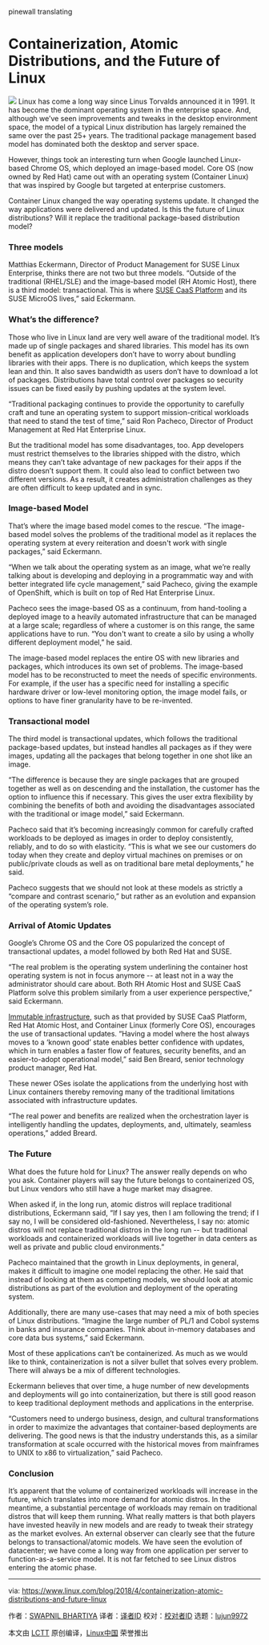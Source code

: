 pinewall translating

Containerization, Atomic Distributions, and the Future of Linux
======

![](https://www.linux.com/sites/lcom/files/styles/rendered_file/public/atomic-distro.jpg?itok=SjBeCDtq)
Linux has come a long way since Linus Torvalds announced it in 1991. It has become the dominant operating system in the enterprise space. And, although we’ve seen improvements and tweaks in the desktop environment space, the model of a typical Linux distribution has largely remained the same over the past 25+ years. The traditional package management based model has dominated both the desktop and server space.

However, things took an interesting turn when Google launched Linux-based Chrome OS, which deployed an image-based model. Core OS (now owned by Red Hat) came out with an operating system (Container Linux) that was inspired by Google but targeted at enterprise customers.

Container Linux changed the way operating systems update. It changed the way applications were delivered and updated. Is this the future of Linux distributions? Will it replace the traditional package-based distribution model?

### Three models

Matthias Eckermann, Director of Product Management for SUSE Linux Enterprise, thinks there are not two but three models. “Outside of the traditional (RHEL/SLE) and the image-based model (RH Atomic Host), there is a third model: transactional. This is where [SUSE CaaS Platform][1] and its SUSE MicroOS lives,” said Eckermann.

### What’s the difference?

Those who live in Linux land are very well aware of the traditional model. It’s made up of single packages and shared libraries. This model has its own benefit as application developers don’t have to worry about bundling libraries with their apps. There is no duplication, which keeps the system lean and thin. It also saves bandwidth as users don’t have to download a lot of packages. Distributions have total control over packages so security issues can be fixed easily by pushing updates at the system level.

“Traditional packaging continues to provide the opportunity to carefully craft and tune an operating system to support mission-critical workloads that need to stand the test of time,” said Ron Pacheco, Director of Product Management at Red Hat Enterprise Linux.

But the traditional model has some disadvantages, too. App developers must restrict themselves to the libraries shipped with the distro, which means they can’t take advantage of new packages for their apps if the distro doesn’t support them. It could also lead to conflict between two different versions. As a result, it creates administration challenges as they are often difficult to keep updated and in sync.

### Image-based Model

That’s where the image based model comes to the rescue. “The image-based model solves the problems of the traditional model as it replaces the operating system at every reiteration and doesn't work with single packages,” said Eckermann.

“When we talk about the operating system as an image, what we’re really talking about is developing and deploying in a programmatic way and with better integrated life cycle management,” said Pacheco, giving the example of OpenShift, which is built on top of Red Hat Enterprise Linux.

Pacheco sees the image-based OS as a continuum, from hand-tooling a deployed image to a heavily automated infrastructure that can be managed at a large scale; regardless of where a customer is on this range, the same applications have to run. “You don't want to create a silo by using a wholly different deployment model,” he said.

The image-based model replaces the entire OS with new libraries and packages, which introduces its own set of problems. The image-based model has to be reconstructed to meet the needs of specific environments. For example, if the user has a specific need for installing a specific hardware driver or low-level monitoring option, the image model fails, or options to have finer granularity have to be re-invented.

### Transactional model

The third model is transactional updates, which follows the traditional package-based updates, but instead handles all packages as if they were images, updating all the packages that belong together in one shot like an image.

“The difference is because they are single packages that are grouped together as well as on descending and the installation, the customer has the option to influence this if necessary. This gives the user extra flexibility by combining the benefits of both and avoiding the disadvantages associated with the traditional or image model,” said Eckermann.

Pacheco said that it’s becoming increasingly common for carefully crafted workloads to be deployed as images in order to deploy consistently, reliably, and to do so with elasticity. “This is what we see our customers do today when they create and deploy virtual machines on premises or on public/private clouds as well as on traditional bare metal deployments,” he said.

Pacheco suggests that we should not look at these models as strictly a “compare and contrast scenario,” but rather as an evolution and expansion of the operating system’s role.

### Arrival of Atomic Updates

Google’s Chrome OS and the Core OS popularized the concept of transactional updates, a model followed by both Red Hat and SUSE.

“The real problem is the operating system underlining the container host operating system is not in focus anymore -- at least not in a way the administrator should care about. Both RH Atomic Host and SUSE CaaS Platform solve this problem similarly from a user experience perspective,” said Eckermann.

[Immutable infrastructure][2], such as that provided by SUSE CaaS Platform, Red Hat Atomic Host, and Container Linux (formerly Core OS), encourages the use of transactional updates. “Having a model where the host always moves to a ‘known good’ state enables better confidence with updates, which in turn enables a faster flow of features, security benefits, and an easier-to-adopt operational model,” said Ben Breard, senior technology product manager, Red Hat.

These newer OSes isolate the applications from the underlying host with Linux containers thereby removing many of the traditional limitations associated with infrastructure updates.

“The real power and benefits are realized when the orchestration layer is intelligently handling the updates, deployments, and, ultimately, seamless operations,” added Breard.

### The Future

What does the future hold for Linux? The answer really depends on who you ask. Container players will say the future belongs to containerized OS, but Linux vendors who still have a huge market may disagree.

When asked if, in the long run, atomic distros will replace traditional distributions, Eckermann said, “If I say yes, then I am following the trend; if I say no, I will be considered old-fashioned. Nevertheless, I say no: atomic distros will not replace traditional distros in the long run -- but traditional workloads and containerized workloads will live together in data centers as well as private and public cloud environments.”

Pacheco maintained that the growth in Linux deployments, in general, makes it difficult to imagine one model replacing the other. He said that instead of looking at them as competing models, we should look at atomic distributions as part of the evolution and deployment of the operating system.

Additionally, there are many use-cases that may need a mix of both species of Linux distributions. “Imagine the large number of PL/1 and Cobol systems in banks and insurance companies. Think about in-memory databases and core data bus systems,” said Eckermann.

Most of these applications can’t be containerized. As much as we would like to think, containerization is not a silver bullet that solves every problem. There will always be a mix of different technologies.

Eckermann believes that over time, a huge number of new developments and deployments will go into containerization, but there is still good reason to keep traditional deployment methods and applications in the enterprise.

“Customers need to undergo business, design, and cultural transformations in order to maximize the advantages that container-based deployments are delivering. The good news is that the industry understands this, as a similar transformation at scale occurred with the historical moves from mainframes to UNIX to x86 to virtualization,” said Pacheco.

### Conclusion

It’s apparent that the volume of containerized workloads will increase in the future, which translates into more demand for atomic distros. In the meantime, a substantial percentage of workloads may remain on traditional distros that will keep them running. What really matters is that both players have invested heavily in new models and are ready to tweak their strategy as the market evolves. An external observer can clearly see that the future belongs to transactional/atomic models. We have seen the evolution of datacenter; we have come a long way from one application per server to function-as-a-service model. It is not far fetched to see Linux distros entering the atomic phase.

--------------------------------------------------------------------------------

via: https://www.linux.com/blog/2018/4/containerization-atomic-distributions-and-future-linux

作者：[SWAPNIL BHARTIYA][a]
译者：[译者ID](https://github.com/译者ID)
校对：[校对者ID](https://github.com/校对者ID)
选题：[lujun9972](https://github.com/lujun9972)

本文由 [LCTT](https://github.com/LCTT/TranslateProject) 原创编译，[Linux中国](https://linux.cn/) 荣誉推出

[a]:https://www.linux.com/users/arnieswap
[1]:https://www.suse.com/products/caas-platform/
[2]:https://www.digitalocean.com/community/tutorials/what-is-immutable-infrastructure
